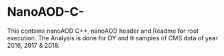 # NanoAOD-C-
This contains nanoAOD C++, nanoAOD header and Readme for root execution.
The Analysis is done for DY and tt samples of CMS data of year 2016, 2017 & 2018.
